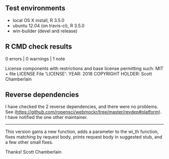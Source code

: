## Test environments

* local OS X install, R 3.5.0
* ubuntu 12.04 (on travis-ci), R 3.5.0
* win-builder (devel and release)

## R CMD check results

0 errors | 0 warnings | 1 note

  License components with restrictions and base license permitting such:
    MIT + file LICENSE
  File 'LICENSE':
    YEAR: 2018
    COPYRIGHT HOLDER: Scott Chamberlain

## Reverse dependencies

I have checked the 2 reverse dependencies, and there were no problems. 
See (<https://github.com/ropensci/webmockr/tree/master/revdep#platform>).
I have notified the one other maintainer.

---

This version gains a new function, adds a parameter to the wi_th function, 
fixes matching by request body, prints request body in suggested stub, and 
a few other small fixes.

Thanks!
Scott Chamberlain
